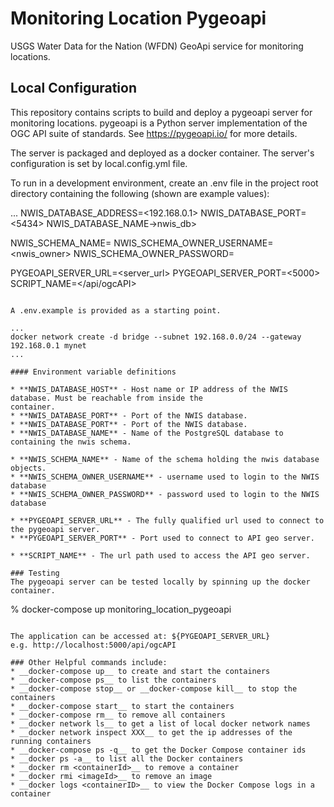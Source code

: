 # Monitoring Location Pygeoapi 
USGS Water Data for the Nation (WFDN) GeoApi service for monitoring locations.

## Local Configuration
This repository contains scripts to build and deploy a pygeoapi server for monitoring locations. pygeoapi is a Python
server implementation of the OGC API suite of standards. See https://pygeoapi.io/ for more details.

The server is packaged and deployed as a docker container. The server's configuration is set by local.config.yml
file.
 
To run in a development environment, create an .env file in
the project root directory containing the following (shown are example values):

...
NWIS_DATABASE_ADDRESS=<192.168.0.1>
NWIS_DATABASE_PORT=<5434>
NWIS_DATABASE_NAME->nwis_db>

NWIS_SCHEMA_NAME=<nwis>
NWIS_SCHEMA_OWNER_USERNAME=<nwis_owner>
NWIS_SCHEMA_OWNER_PASSWORD=<changeMe>

PYGEOAPI_SERVER_URL=<server_url>
PYGEOAPI_SERVER_PORT=<5000>
SCRIPT_NAME=</api/ogcAPI>
```

A .env.example is provided as a starting point.

...
docker network create -d bridge --subnet 192.168.0.0/24 --gateway 192.168.0.1 mynet
...

#### Environment variable definitions

* **NWIS_DATABASE_HOST** - Host name or IP address of the NWIS database. Must be reachable from inside the
container.
* **NWIS_DATABASE_PORT** - Port of the NWIS database.
* **NWIS_DATABASE_PORT** - Port of the NWIS database.
* **NWIS_DATABASE_NAME** - Name of the PostgreSQL database to containing the nwis schema.

* **NWIS_SCHEMA_NAME** - Name of the schema holding the nwis database objects.
* **NWIS_SCHEMA_OWNER_USERNAME** - username used to login to the NWIS database
* **NWIS_SCHEMA_OWNER_PASSWORD** - password used to login to the NWIS database

* **PYGEOAPI_SERVER_URL** - The fully qualified url used to connect to the pygeoapi server.
* **PYGEOAPI_SERVER_PORT** - Port used to connect to API geo server.

* **SCRIPT_NAME** - The url path used to access the API geo server.

### Testing
The pygeoapi server can be tested locally by spinning up the docker container.

```
% docker-compose up monitoring_location_pygeoapi
```

The application can be accessed at: ${PYGEOAPI_SERVER_URL}
e.g. http://localhost:5000/api/ogcAPI

### Other Helpful commands include:
* __docker-compose up__ to create and start the containers
* __docker-compose ps__ to list the containers
* __docker-compose stop__ or __docker-compose kill__ to stop the containers
* __docker-compose start__ to start the containers
* __docker-compose rm__ to remove all containers
* __docker network ls__ to get a list of local docker network names
* __docker network inspect XXX__ to get the ip addresses of the running containers
* __docker-compose ps -q__ to get the Docker Compose container ids
* __docker ps -a__ to list all the Docker containers
* __docker rm <containerId>__ to remove a container
* __docker rmi <imageId>__ to remove an image
* __docker logs <containerID>__ to view the Docker Compose logs in a container

